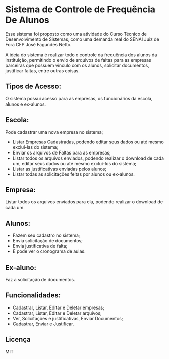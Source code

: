# Sistema de Controle de Frequência De Alunos

Esse sistema foi proposto como uma atividade do Curso Técnico de Desenvolvimento de Sistemas, como uma demanda real do SENAI Juiz de Fora CFP José Fagundes Netto.

A ideia do sistema é realizar todo o controle da frequência dos alunos da instituição, permitindo o envio de arquivos de faltas para as empresas parceiras que possuem vinculo com os alunos, solicitar documentos, justificar faltas, entre outras coisas.

## Tipos de Acesso:
O sistema possui acesso para as empresas, os funcionários da escola, alunos e ex-alunos.

## Escola:

Pode cadastrar uma nova empresa no sistema;

* Listar Empresas Cadastradas, podendo editar seus dados ou até mesmo excluí-las do sistema;
* Enviar os arquivos de Faltas para as empresas;
* Listar todos os arquivos enviados, podendo realizar o download de cada um, editar seus dados ou até mesmo excluí-los do sistema;
* Listar as justificativas enviadas pelos alunos;
* Listar todas as solicitações feitas por alunos ou ex-alunos.

## Empresa:

Listar todos os arquivos enviados para ela, podendo realizar o download de cada um.

## Alunos:

* Fazem seu cadastro no sistema;
* Envia solicitação de documentos;
* Envia justificativa de falta;
* E pode ver o cronograma de aulas.

## Ex-aluno:

Faz a solicitação de documentos.

## Funcionalidades:

* Cadastrar, Listar, Editar e Deletar empresas;
* Cadastrar, Listar, Editar e Deletar arquivos;
* Ver, Solicitações e justificativas, Enviar Documentos;
* Cadastrar, Enviar e Justificar.

## Licença
MIT
